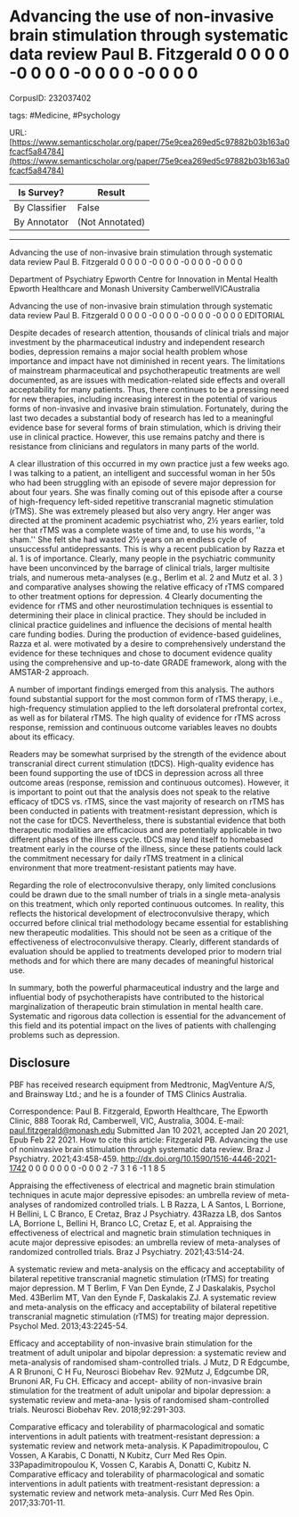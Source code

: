 # Advancing the use of non-invasive brain stimulation through systematic data review Paul B. Fitzgerald 0 0 0 0 -0 0 0 0 -0 0 0 0 -0 0 0 0

CorpusID: 232037402
 
tags: #Medicine, #Psychology

URL: [https://www.semanticscholar.org/paper/75e9cea269ed5c97882b03b163a0fcacf5a84784](https://www.semanticscholar.org/paper/75e9cea269ed5c97882b03b163a0fcacf5a84784)
 
| Is Survey?        | Result          |
| ----------------- | --------------- |
| By Classifier     | False |
| By Annotator      | (Not Annotated) |

---

Advancing the use of non-invasive brain stimulation through systematic data review Paul B. Fitzgerald 0 0 0 0 -0 0 0 0 -0 0 0 0 -0 0 0 0



Department of Psychiatry
Epworth Centre for Innovation in Mental Health
Epworth Healthcare and Monash University
CamberwellVICAustralia

Advancing the use of non-invasive brain stimulation through systematic data review Paul B. Fitzgerald 0 0 0 0 -0 0 0 0 -0 0 0 0 -0 0 0 0
EDITORIAL


Despite decades of research attention, thousands of clinical trials and major investment by the pharmaceutical industry and independent research bodies, depression remains a major social health problem whose importance and impact have not diminished in recent years. The limitations of mainstream pharmaceutical and psychotherapeutic treatments are well documented, as are issues with medication-related side effects and overall acceptability for many patients. Thus, there continues to be a pressing need for new therapies, including increasing interest in the potential of various forms of non-invasive and invasive brain stimulation. Fortunately, during the last two decades a substantial body of research has led to a meaningful evidence base for several forms of brain stimulation, which is driving their use in clinical practice. However, this use remains patchy and there is resistance from clinicians and regulators in many parts of the world.

A clear illustration of this occurred in my own practice just a few weeks ago. I was talking to a patient, an intelligent and successful woman in her 50s who had been struggling with an episode of severe major depression for about four years. She was finally coming out of this episode after a course of high-frequency left-sided repetitive transcranial magnetic stimulation (rTMS). She was extremely pleased but also very angry. Her anger was directed at the prominent academic psychiatrist who, 2½ years earlier, told her that rTMS was a complete waste of time and, to use his words, ''a sham.'' She felt she had wasted 2½ years on an endless cycle of unsuccessful antidepressants. This is why a recent publication by Razza et al. 1 is of importance. Clearly, many people in the psychiatric community have been unconvinced by the barrage of clinical trials, larger multisite trials, and numerous meta-analyses (e.g., Berlim et al. 2 and Mutz et al. 3 ) and comparative analyses showing the relative efficacy of rTMS compared to other treatment options for depression. 4 Clearly documenting the evidence for rTMS and other neurostimulation techniques is essential to determining their place in clinical practice. They should be included in clinical practice guidelines and influence the decisions of mental health care funding bodies. During the production of evidence-based guidelines, Razza et al. were motivated by a desire to comprehensively understand the evidence for these techniques and chose to document evidence quality using the comprehensive and up-to-date GRADE framework, along with the AMSTAR-2 approach.

A number of important findings emerged from this analysis. The authors found substantial support for the most common form of rTMS therapy, i.e., high-frequency stimulation applied to the left dorsolateral prefrontal cortex, as well as for bilateral rTMS. The high quality of evidence for rTMS across response, remission and continuous outcome variables leaves no doubts about its efficacy.

Readers may be somewhat surprised by the strength of the evidence about transcranial direct current stimulation (tDCS). High-quality evidence has been found supporting the use of tDCS in depression across all three outcome areas (response, remission and continuous outcomes). However, it is important to point out that the analysis does not speak to the relative efficacy of tDCS vs. rTMS, since the vast majority of research on rTMS has been conducted in patients with treatment-resistant depression, which is not the case for tDCS. Nevertheless, there is substantial evidence that both therapeutic modalities are efficacious and are potentially applicable in two different phases of the illness cycle. tDCS may lend itself to homebased treatment early in the course of the illness, since these patients could lack the commitment necessary for daily rTMS treatment in a clinical environment that more treatment-resistant patients may have.

Regarding the role of electroconvulsive therapy, only limited conclusions could be drawn due to the small number of trials in a single meta-analysis on this treatment, which only reported continuous outcomes. In reality, this reflects the historical development of electroconvulsive therapy, which occurred before clinical trial methodology became essential for establishing new therapeutic modalities. This should not be seen as a critique of the effectiveness of electroconvulsive therapy. Clearly, different standards of evaluation should be applied to treatments developed prior to modern trial methods and for which there are many decades of meaningful historical use.

In summary, both the powerful pharmaceutical industry and the large and influential body of psychotherapists have contributed to the historical marginalization of therapeutic brain stimulation in mental health care. Systematic and rigorous data collection is essential for the advancement of this field and its potential impact on the lives of patients with challenging problems such as depression.


## Disclosure

PBF has received research equipment from Medtronic, MagVenture A/S, and Brainsway Ltd.; and he is a founder of TMS Clinics Australia.


Correspondence: Paul B. Fitzgerald, Epworth Healthcare, The Epworth Clinic, 888 Toorak Rd, Camberwell, VIC, Australia, 3004. E-mail: paul.fitzgerald@monash.edu Submitted Jan 10 2021, accepted Jan 20 2021, Epub Feb 22 2021. How to cite this article: Fitzgerald PB. Advancing the use of noninvasive brain stimulation through systematic data review. Braz J Psychiatry. 2021;43:458-459. http://dx.doi.org/10.1590/1516-4446-2021-1742
0 0 0 0 0 0 0 -0 0 0 2 -7 3 1 6 -1 1 8 5

Appraising the effectiveness of electrical and magnetic brain stimulation techniques in acute major depressive episodes: an umbrella review of meta-analyses of randomized controlled trials. L B Razza, L A Santos, L Borrione, H Bellini, L C Branco, E Cretaz, Braz J Psychiatry. 43Razza LB, dos Santos LA, Borrione L, Bellini H, Branco LC, Cretaz E, et al. Appraising the effectiveness of electrical and magnetic brain stimulation techniques in acute major depressive episodes: an umbrella review of meta-analyses of randomized controlled trials. Braz J Psychiatry. 2021;43:514-24.

A systematic review and meta-analysis on the efficacy and acceptability of bilateral repetitive transcranial magnetic stimulation (rTMS) for treating major depression. M T Berlim, F Van Den Eynde, Z J Daskalakis, Psychol Med. 43Berlim MT, Van den Eynde F, Daskalakis ZJ. A systematic review and meta-analysis on the efficacy and acceptability of bilateral repetitive transcranial magnetic stimulation (rTMS) for treating major depression. Psychol Med. 2013;43:2245-54.

Efficacy and acceptability of non-invasive brain stimulation for the treatment of adult unipolar and bipolar depression: a systematic review and meta-analysis of randomised sham-controlled trials. J Mutz, D R Edgcumbe, A R Brunoni, C H Fu, Neurosci Biobehav Rev. 92Mutz J, Edgcumbe DR, Brunoni AR, Fu CH. Efficacy and accept- ability of non-invasive brain stimulation for the treatment of adult unipolar and bipolar depression: a systematic review and meta-ana- lysis of randomised sham-controlled trials. Neurosci Biobehav Rev. 2018;92:291-303.

Comparative efficacy and tolerability of pharmacological and somatic interventions in adult patients with treatment-resistant depression: a systematic review and network meta-analysis. K Papadimitropoulou, C Vossen, A Karabis, C Donatti, N Kubitz, Curr Med Res Opin. 33Papadimitropoulou K, Vossen C, Karabis A, Donatti C, Kubitz N. Comparative efficacy and tolerability of pharmacological and somatic interventions in adult patients with treatment-resistant depression: a systematic review and network meta-analysis. Curr Med Res Opin. 2017;33:701-11.